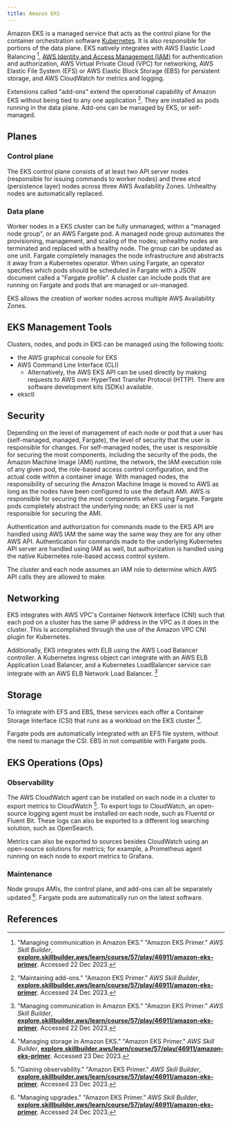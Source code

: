 ```yaml
---
title: Amazon EKS
---
```

Amazon EKS is a managed service that acts as the control plane for the container orchestration software [Kubernetes](/wiki/kubernetes.html). It is also responsible for portions of the data plane. EKS natively integrates with AWS Elastic Load Balancing [^1], [AWS Identity and Access Management (IAM)](/wiki/aws/iam.html) for authentication and authorization, AWS Virtual Private Cloud (VPC) for networking, AWS Elastic File System (EFS) or AWS Elastic Block Storage (EBS) for persistent storage, and AWS CloudWatch for metrics and logging.

Extensions called "add-ons" extend the operational capability of Amazon EKS without being tied to any one application [^4]. They are installed as pods running in the data plane. Add-ons can be managed by EKS, or self-managed.

## Planes

### Control plane

The EKS control plane consists of at least two API server nodes (responsible for issuing commands to worker nodes) and three etcd (persistence layer) nodes across three AWS Availability Zones. Unhealthy nodes are automatically replaced.

### Data plane

Worker nodes in a EKS cluster can be fully unmanaged, within a "managed node group", or an AWS Fargate pod. A managed node group automates the provisioning, management, and scaling of the nodes; unhealthy nodes are terminated and replaced with a healthy node. The group can be updated as one unit. Fargate completely manages the node infrastructure and abstracts it away from a Kubernetes operator. When using Fargate, an operator specifies which pods should be scheduled in Fargate with a JSON document called a "Fargate profile". A cluster can include pods that are running on Fargate and pods that are managed or un-managed.

EKS allows the creation of worker nodes across multiple AWS Availability Zones.

## EKS Management Tools

Clusters, nodes, and pods in EKS can be managed using the following tools:

- the AWS graphical console for EKS
- AWS Command Line Interface (CLI)
  - Alternatively, the AWS EKS API can be used directly by making requests to AWS over HyperText Transfer Protocol (HTTP). There are software development kits (SDKs) available.
- eksctl

## Security

Depending on the level of management of each node or pod that a user has (self-managed, managed, Fargate), the level of security that the user is responsible for changes. For self-managed nodes, the user is responsible for securing the most components, including the security of the pods, the Amazon Machine Image (AMI) runtime, the network, the IAM execution role of any given pod, the role-based access control configuration, and the actual code within a container image. With managed nodes, the responsibility of securing the Amazon Machine Image is moved to AWS as long as the nodes have been configured to use the default AMI. AWS is responsible for securing the most components when using Fargate. Fargate pods completely abstract the underlying node; an EKS user is not responsible for securing the AMI.

Authentication and authorization for commands made to the EKS API are handled using AWS IAM the same way the same way they are for any other AWS API. Authentication for commands made to the underlying Kubernetes API server are handled using IAM as well, but authorization is handled using the native Kubernetes role-based access control system.

The cluster and each node assumes an IAM role to determine which AWS API calls they are allowed to make.

## Networking

EKS integrates with AWS VPC's Container Network Interface (CNI) such that each pod on a cluster has the same IP address in the VPC as it does in the cluster. This is accomplished through the use of the Amazon VPC CNI plugin for Kubernetes.

Additionally, EKS integrates with ELB using the AWS Load Balancer controller. A Kubernetes ingress object can integrate with an AWS ELB Application Load Balancer, and a Kubernetes LoadBalancer service can integrate with an AWS ELB Network Load Balancer. [^1]

## Storage

To integrate with EFS and EBS, these services each offer a Container Storage Interface (CSI) that runs as a workload on the EKS cluster [^2].

Fargate pods are automatically integrated with an EFS file system, without the need to manage the CSI. EBS in not compatible with Fargate pods.

## EKS Operations (Ops)

### Observability

The AWS CloudWatch agent can be installed on each node in a cluster to export metrics to CloudWatch [^3]. To export logs to CloudWatch, an open-source logging agent must be installed on each node, such as Fluentd or Fluent Bit. These logs can also be exported to a different log searching solution, such as OpenSearch.

Metrics can also be exported to sources besides CloudWatch using an open-source solutions for metrics; for example, a Prometheus agent running on each node to export metrics to Grafana.

### Maintenance

Node groups AMIs, the control plane, and add-ons can all be separately updated [^5]. Fargate pods are automatically run on the latest software.

## References

[^1]: "Managing communication in Amazon EKS." "Amazon EKS Primer." *AWS Skill Builder*, [**explore.skillbuilder.aws/learn/course/57/play/46911/amazon-eks-primer**](https://explore.skillbuilder.aws/learn/course/57/play/46911/amazon-eks-primer). Accessed 22 Dec 2023.
[^2]: "Managing storage in Amazon EKS." "Amazon EKS Primer." *AWS Skill Builder*, [**explore.skillbuilder.aws/learn/course/57/play/46911/amazon-eks-primer**](https://explore.skillbuilder.aws/learn/course/57/play/46911/amazon-eks-primer). Accessed 23 Dec 2023.
[^3]: "Gaining observability." "Amazon EKS Primer." *AWS Skill Builder*, [**explore.skillbuilder.aws/learn/course/57/play/46911/amazon-eks-primer**](https://explore.skillbuilder.aws/learn/course/57/play/46911/amazon-eks-primer). Accessed 23 Dec 2023.
[^4]: "Maintaining add-ons." "Amazon EKS Primer." *AWS Skill Builder*, [**explore.skillbuilder.aws/learn/course/57/play/46911/amazon-eks-primer**](https://explore.skillbuilder.aws/learn/course/57/play/46911/amazon-eks-primer). Accessed 24 Dec 2023.
[^5]: "Managing upgrades." "Amazon EKS Primer." *AWS Skill Builder*, [**explore.skillbuilder.aws/learn/course/57/play/46911/amazon-eks-primer**](https://explore.skillbuilder.aws/learn/course/57/play/46911/amazon-eks-primer). Accessed 24 Dec 2023.
